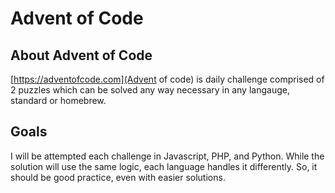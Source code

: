 # Advent of Code

## About Advent of Code

[https://adventofcode.com](Advent of code) is daily challenge comprised of 2 puzzles
which can be solved any way necessary in any langauge, standard
or homebrew.

## Goals

I will be attempted each challenge in Javascript, PHP, and Python. While the solution
will use the same logic, each language handles it differently. So, it should be good
practice, even with easier solutions.
